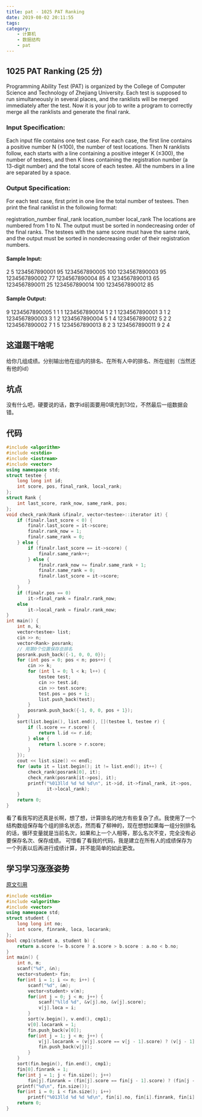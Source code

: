 ```yaml
---
title: pat - 1025 PAT Ranking
date: 2019-08-02 20:11:55
tags:
category:
    - 计算机
    - 数据结构
    - pat
---
```

## 1025 PAT Ranking (25 分)
Programming Ability Test (PAT) is organized by the College of Computer Science and Technology of Zhejiang University. Each test is supposed to run simultaneously in several places, and the ranklists will be merged immediately after the test. Now it is your job to write a program to correctly merge all the ranklists and generate the final rank.
<!--more-->
### Input Specification:
Each input file contains one test case. For each case, the first line contains a positive number N (≤100), the number of test locations. Then N ranklists follow, each starts with a line containing a positive integer K (≤300), the number of testees, and then K lines containing the registration number (a 13-digit number) and the total score of each testee. All the numbers in a line are separated by a space.

### Output Specification:
For each test case, first print in one line the total number of testees. Then print the final ranklist in the following format:

registration_number final_rank location_number local_rank
The locations are numbered from 1 to N. The output must be sorted in nondecreasing order of the final ranks. The testees with the same score must have the same rank, and the output must be sorted in nondecreasing order of their registration numbers.

#### Sample Input:
2
5
1234567890001 95
1234567890005 100
1234567890003 95
1234567890002 77
1234567890004 85
4
1234567890013 65
1234567890011 25
1234567890014 100
1234567890012 85

#### Sample Output:
9
1234567890005 1 1 1
1234567890014 1 2 1
1234567890001 3 1 2
1234567890003 3 1 2
1234567890004 5 1 4
1234567890012 5 2 2
1234567890002 7 1 5
1234567890013 8 2 3
1234567890011 9 2 4

## 这道题干啥呢
给你几组成绩。分别输出他在组内的排名、在所有人中的排名、所在组别（当然还有他的id）

## 坑点
没有什么吧，硬要说的话，数字id前面要用0填充到13位，不然最后一组数据会错。

## 代码
```c++
#include <algorithm>
#include <cstdio>
#include <iostream>
#include <vector>
using namespace std;
struct testee {
    long long int id;
    int score, pos, final_rank, local_rank;
};
struct Rank {
    int last_score, rank_now, same_rank, pos;
};
void check_rank(Rank &finalr, vector<testee>::iterator it) {
    if (finalr.last_score < 0) {
        finalr.last_score = it->score;
        finalr.rank_now = 1;
        finalr.same_rank = 0;
    } else {
        if (finalr.last_score == it->score) {
            finalr.same_rank++;
        } else {
            finalr.rank_now += finalr.same_rank + 1;
            finalr.same_rank = 0;
            finalr.last_score = it->score;
        }
    }
    if (finalr.pos == 0)
        it->final_rank = finalr.rank_now;
    else
        it->local_rank = finalr.rank_now;
}
int main() {
    int n, k;
    vector<testee> list;
    cin >> n;
    vector<Rank> posrank;
    // 用第0个位置保存总排名
    posrank.push_back({-1, 0, 0, 0});
    for (int pos = 0; pos < n; pos++) {
        cin >> k;
        for (int l = 0; l < k; l++) {
            testee test;
            cin >> test.id;
            cin >> test.score;
            test.pos = pos + 1;
            list.push_back(test);
        }
        posrank.push_back({-1, 0, 0, pos + 1});
    }
    sort(list.begin(), list.end(), [](testee l, testee r) {
        if (l.score == r.score) {
            return l.id <= r.id;
        } else {
            return l.score > r.score;
        }
    });
    cout << list.size() << endl;
    for (auto it = list.begin(); it != list.end(); it++) {
        check_rank(posrank[0], it);
        check_rank(posrank[it->pos], it);
        printf("%013lld %d %d %d\n", it->id, it->final_rank, it->pos,
               it->local_rank);
    }
    return 0;
}
```
看了看我写的还真是长啊，想了想，计算排名的地方有些复杂了点。我使用了一个结构数组保存每个组的排名状态，然而看了柳神的，现在想想如果每一组分别排名的话，循环变量就是当前名次，如果和上一个人相等，那么名次不变，完全没有必要保存名次、保存成绩。
可惜看了看我的代码，我是建立在所有人的成绩保存为一个列表以后再进行成绩计算，并不能简单的如此更改。

## 学习学习涨涨姿势
[原文引用](https://www.liuchuo.net/archives/2180)
``` c++
#include <cstdio>
#include <algorithm>
#include <vector>
using namespace std;
struct student {
    long long int no;
    int score, finrank, loca, locarank;
};
bool cmp1(student a, student b) {
    return a.score != b.score ? a.score > b.score : a.no < b.no;
}
int main() {
    int n, m;
    scanf("%d", &n);
    vector<student> fin;
    for(int i = 1; i <= n; i++) {
        scanf("%d", &m);
        vector<student> v(m);
        for(int j = 0; j < m; j++) {
            scanf("%lld %d", &v[j].no, &v[j].score);
            v[j].loca = i;
        }
        sort(v.begin(), v.end(), cmp1);
        v[0].locarank = 1;
        fin.push_back(v[0]);
        for(int j = 1; j < m; j++) {
            v[j].locarank = (v[j].score == v[j - 1].score) ? (v[j - 1].locarank) : (j + 1);
            fin.push_back(v[j]);
        }
    }
    sort(fin.begin(), fin.end(), cmp1);
    fin[0].finrank = 1;
    for(int j = 1; j < fin.size(); j++)
        fin[j].finrank = (fin[j].score == fin[j - 1].score) ? (fin[j - 1].finrank) : (j + 1);
    printf("%d\n", fin.size());
    for(int i = 0; i < fin.size(); i++)
        printf("%013lld %d %d %d\n", fin[i].no, fin[i].finrank, fin[i].loca, fin[i].locarank);
    return 0;
}
```